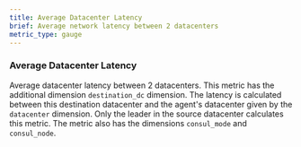 ```yaml
---
title: Average Datacenter Latency
brief: Average network latency between 2 datacenters
metric_type: gauge
---
```

### Average Datacenter Latency
Average datacenter latency between 2 datacenters. This metric has the additional dimension `destination_dc` dimension. The latency is calculated between this destination datacenter and the agent's datacenter given by the `datacenter` dimension. Only the leader in the source datacenter calculates this metric. The metric also has the dimensions `consul_mode` and `consul_node`.